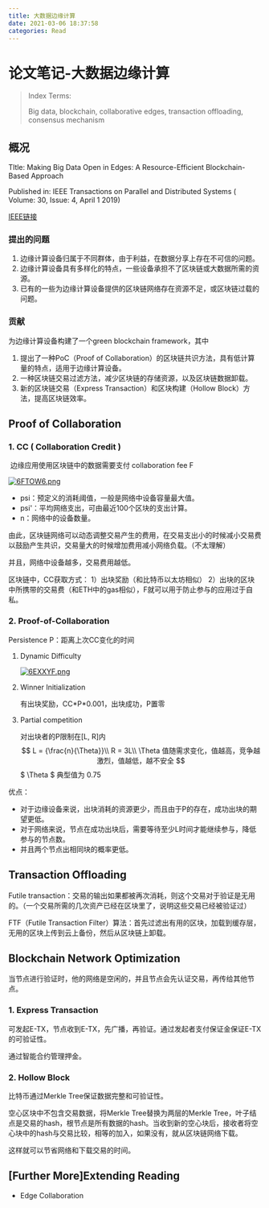 ```yaml
---
title: 大数据边缘计算
date: 2021-03-06 18:37:58
categories: Read
---
```


# 论文笔记-大数据边缘计算

> Index Terms:
>
> Big data, blockchain, collaborative edges, transaction offloading, consensus mechanism

## 概况

Tltle: Making Big Data Open in Edges: A Resource-Efficient Blockchain-Based Approach

Published in: IEEE Transactions on Parallel and Distributed Systems ( Volume: 30, Issue: 4, April 1 2019) 

[IEEE链接](https://ieeexplore.ieee.org/document/8469010)

### 提出的问题

1. 边缘计算设备归属于不同群体，由于利益，在数据分享上存在不可信的问题。
2. 边缘计算设备具有多样化的特点，一些设备承担不了区块链或大数据所需的资源。
3. 已有的一些为边缘计算设备提供的区块链网络存在资源不足，或区块链过载的问题。

### 贡献

为边缘计算设备构建了一个green blockchain framework，其中

1. 提出了一种PoC（Proof of Collaboration）的区块链共识方法，具有低计算量的特点，适用于边缘计算设备。
2. 一种区块链交易过滤方法，减少区块链的存储资源，以及区块链数据卸载。
3. 新的区块链交易（Express Transaction）和区块构建（Hollow Block）方法，提高区块链效率。

## Proof of Collaboration

### 1. CC ( Collaboration Credit )

​	边缘应用使用区块链中的数据需要支付 collaboration fee F

[![6FTOW6.png](https://s3.ax1x.com/2021/03/02/6FTOW6.png)](https://imgtu.com/i/6FTOW6)

- psi：预定义的消耗阈值，一般是网络中设备容量最大值。
- psi'：平均网络支出，可由最近100个区块的支出计算。
- n：网络中的设备数量。

由此，区块链网络可以动态调整交易产生的费用，在交易支出小的时候减小交易费以鼓励产生共识，交易量大的时候增加费用减小网络负载。（不太理解）

并且，网络中设备越多，交易费用越低。

区块链中，CC获取方式： 1）出块奖励（和比特币以太坊相似） 2）出块的区块中所携带的交易费（和ETH中的gas相似），F就可以用于防止参与的应用过于自私。

### 2. Proof-of-Collaboration

Persistence P：距离上次CC变化的时间

1. Dynamic Difficulty

   [![6EXXYF.png](https://s3.ax1x.com/2021/03/04/6EXXYF.png)](https://imgtu.com/i/6EXXYF)

2. Winner Initialization

   有出块奖励，CC\*P\*0.001，出块成功，P置零

3. Partial competition

   对出块者的P限制在[L, R]内
   $$
   L = {\frac{n}{\Theta}}\\
   R = 3L\\
   \Theta 值随需求变化，值越高，竞争越激烈，值越低，越不安全
   $$
   $ \Theta $ 典型值为 0.75

优点：

- 对于边缘设备来说，出块消耗的资源更少，而且由于P的存在，成功出块的期望更低。
- 对于网络来说，节点在成功出块后，需要等待至少L时间才能继续参与，降低参与的节点数。
- 并且两个节点出相同块的概率更低。

## Transaction Offloading

Futile transaction：交易的输出如果都被再次消耗，则这个交易对于验证是无用的。（一个交易所需的几次资产已经在区块里了，说明这些交易已经被验证过）

FTF（Futile Transaction Filter）算法：首先过滤出有用的区块，加载到缓存层，无用的区块上传到云上备份，然后从区块链上卸载。

## Blockchain Network Optimization

当节点进行验证时，他的网络是空闲的，并且节点会先认证交易，再传给其他节点。

### 1. Express Transaction

可发起E-TX，节点收到E-TX，先广播，再验证。通过发起者支付保证金保证E-TX的可验证性。

通过智能合约管理押金。

### 2. Hollow Block

比特币通过Merkle Tree保证数据完整和可验证性。

空心区块中不包含交易数据，将Merkle Tree替换为两层的Merkle Tree，叶子结点是交易的hash，根节点是所有数据的hash。当收到新的空心块后，接收者将空心块中的hash与交易比较，相等的加入，如果没有，就从区块链网络下载。

这样就可以节省网络和下载交易的时间。

## [Further More]Extending Reading

- Edge Collaboration

